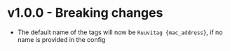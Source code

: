 # v1.0.0 - Breaking changes
- The default name of the tags will now be `Ruuvitag {mac_address}`, if no name is provided in the config